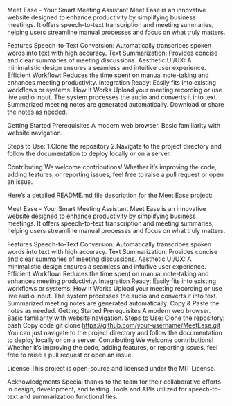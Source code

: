 Meet Ease - Your Smart Meeting Assistant
Meet Ease is an innovative website designed to enhance productivity by simplifying business meetings. It offers speech-to-text transcription and meeting summaries, helping users streamline manual processes and focus on what truly matters.

Features
Speech-to-Text Conversion: Automatically transcribes spoken words into text with high accuracy.
Text Summarization: Provides concise and clear summaries of meeting discussions.
Aesthetic UI/UX: A minimalistic design ensures a seamless and intuitive user experience.
Efficient Workflow: Reduces the time spent on manual note-taking and enhances meeting productivity.
Integration Ready: Easily fits into existing workflows or systems.
How It Works
Upload your meeting recording or use live audio input.
The system processes the audio and converts it into text.
Summarized meeting notes are generated automatically.
Download or share the notes as needed.

Getting Started
Prerequisites
A modern web browser.
Basic familiarity with website navigation.

Steps to Use:
1.Clone the repository
2.Navigate to the project directory and follow the documentation to deploy locally or on a server.

 Contributing
We welcome contributions! Whether it’s improving the code, adding features, or reporting issues, feel free to raise a pull request or open an issue.


Here’s a detailed README.md file description for the Meet Ease project:

Meet Ease - Your Smart Meeting Assistant
Meet Ease is an innovative website designed to enhance productivity by simplifying business meetings. It offers speech-to-text transcription and meeting summaries, helping users streamline manual processes and focus on what truly matters.

Features
Speech-to-Text Conversion: Automatically transcribes spoken words into text with high accuracy.
Text Summarization: Provides concise and clear summaries of meeting discussions.
Aesthetic UI/UX: A minimalistic design ensures a seamless and intuitive user experience.
Efficient Workflow: Reduces the time spent on manual note-taking and enhances meeting productivity.
Integration Ready: Easily fits into existing workflows or systems.
How It Works
Upload your meeting recording or use live audio input.
The system processes the audio and converts it into text.
Summarized meeting notes are generated automatically.
Copy & Paste the notes as needed.
Getting Started
Prerequisites
A modern web browser.
Basic familiarity with website navigation.
Steps to Use:
Clone the repository:
bash
Copy code
git clone https://github.com/your-username/MeetEase.git
You can just navigate to the project directory and follow the documentation to deploy locally or on a server.
Contributing
We welcome contributions! Whether it’s improving the code, adding features, or reporting issues, feel free to raise a pull request or open an issue.

License
This project is open-source and licensed under the MIT License.

Acknowledgments
Special thanks to the team for their collaborative efforts in design, development, and testing.
Tools and APIs utilized for speech-to-text and summarization functionalities.

 
